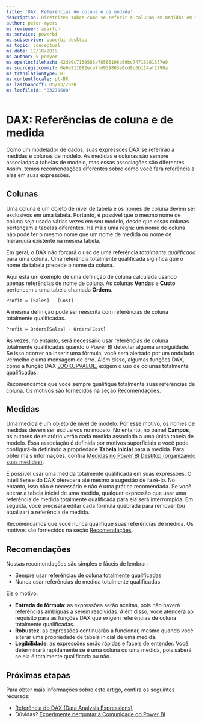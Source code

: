 ```yaml
---
title: 'DAX: Referências de coluna e de medida'
description: Diretrizes sobre como se referir a colunas em medidas em suas expressões DAX.
author: peter-myers
ms.reviewer: asaxton
ms.service: powerbi
ms.subservice: powerbi-desktop
ms.topic: conceptual
ms.date: 12/18/2019
ms.author: v-pemyer
ms.openlocfilehash: 42d99c7139586a78565198b59bc74716261537e0
ms.sourcegitcommit: 0e9e211082eca7fd939803e0cd9c6b114af2f90a
ms.translationtype: HT
ms.contentlocale: pt-BR
ms.lasthandoff: 05/13/2020
ms.locfileid: "83279608"
---
```

# <a name="dax-column-and-measure-references"></a>DAX: Referências de coluna e de medida

Como um modelador de dados, suas expressões DAX se referirão a medidas e colunas de modelo. As medidas e colunas são sempre associadas a tabelas de modelo, mas essas associações são diferentes. Assim, temos recomendações diferentes sobre como você fará referência a elas em suas expressões.

## <a name="columns"></a>Colunas

Uma coluna é um objeto de nível de tabela e os nomes de coluna devem ser exclusivos em uma tabela. Portanto, é possível que o mesmo nome de coluna seja usado várias vezes em seu modelo, desde que essas colunas pertençam a tabelas diferentes. Há mais uma regra: um nome de coluna não pode ter o mesmo nome que um nome de medida ou nome de hierarquia existente na mesma tabela.

Em geral, o DAX não forçará o uso de uma referência _totalmente qualificada_ para uma coluna. Uma referência totalmente qualificada significa que o nome da tabela precede o nome da coluna.

Aqui está um exemplo de uma definição de coluna calculada usando apenas referências de nome de coluna. As colunas **Vendas** e **Custo** pertencem a uma tabela chamada **Ordens**.

```dax
Profit = [Sales] - [Cost]
```

A mesma definição pode ser reescrita com referências de coluna totalmente qualificadas.

```dax
Profit = Orders[Sales] - Orders[Cost]
```

Às vezes, no entanto, será necessário usar referências de coluna totalmente qualificadas quando o Power BI detectar alguma ambiguidade. Se isso ocorrer ao inserir uma fórmula, você será alertado por um ondulado vermelho e uma mensagem de erro. Além disso, algumas funções DAX, como a função DAX [LOOKUPVALUE](/dax/lookupvalue-function-dax), exigem o uso de colunas totalmente qualificadas.

Recomendamos que você sempre qualifique totalmente suas referências de coluna. Os motivos são fornecidos na seção [Recomendações](#recommendations).

## <a name="measures"></a>Medidas

Uma medida é um objeto de nível de modelo. Por esse motivo, os nomes de medidas devem ser exclusivos no modelo. No entanto, no painel **Campos**, os autores de relatório verão cada medida associada a uma única tabela de modelo. Essa associação é definida por motivos superficiais e você pode configurá-la definindo a propriedade **Tabela Inicial** para a medida. Para obter mais informações, confira [Medidas no Power BI Desktop (organizando suas medidas)](../transform-model/desktop-measures.md#organizing-your-measures).

É possível usar uma medida totalmente qualificada em suas expressões. O IntelliSense do DAX oferecerá até mesmo a sugestão de fazê-lo. No entanto, isso não é necessário e não é uma prática recomendada. Se você alterar a tabela inicial de uma medida, qualquer expressão que usar uma referência de medida totalmente qualificada para ela será interrompida. Em seguida, você precisará editar cada fórmula quebrada para remover (ou atualizar) a referência de medida.

Recomendamos que você nunca qualifique suas referências de medida. Os motivos são fornecidos na seção [Recomendações](#recommendations).

## <a name="recommendations"></a>Recomendações

Nossas recomendações são simples e fáceis de lembrar:

- Sempre usar referências de coluna totalmente qualificadas
- Nunca usar referências de medida totalmente qualificadas

Eis o motivo:

- **Entrada de fórmula**: as expressões serão aceitas, pois não haverá referências ambíguas a serem resolvidas. Além disso, você atenderá ao requisito para as funções DAX que exigem referências de coluna totalmente qualificadas.
- **Robustez**: as expressões continuarão a funcionar, mesmo quando você alterar uma propriedade de tabela inicial de uma medida.
- **Legibilidade**: as expressões serão rápidas e fáceis de entender. Você determinará rapidamente se é uma coluna ou uma medida, pois saberá se ela é totalmente qualificada ou não.

## <a name="next-steps"></a>Próximas etapas

Para obter mais informações sobre este artigo, confira os seguintes recursos:

- [Referência do DAX (Data Analysis Expressions)](/dax/)
- Dúvidas? [Experimente perguntar à Comunidade do Power BI](https://community.powerbi.com/)

